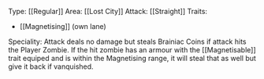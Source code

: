 Type: [[Regular]]
Area: [[Lost City]]
Attack: [[Straight]]
Traits:
- [[Magnetising]] (own lane)

Speciality: Attack deals no damage but steals Brainiac Coins if attack hits the Player Zombie.
If the hit zombie has an armour with the [[Magnetisable]] trait equiped and is within the Magnetising range, it will steal that as well but give it back if vanquished.
